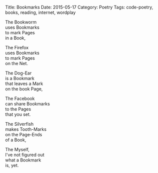 Title: Bookmarks
Date: 2015-05-17
Category: Poetry
Tags: code-poetry, books, reading, internet, wordplay

The Bookworm  
uses Bookmarks  
to mark Pages  
in a Book,

The Firefox  
uses Bookmarks  
to mark Pages  
on the Net.

The Dog-Ear  
is a Bookmark  
that leaves a Mark  
on the book Page,

The Facebook  
can share Bookmarks  
to the Pages  
that you set.

The Silverfish  
makes Tooth-Marks  
on the Page-Ends  
of a Book,

The Myself,  
I've not figured out  
what a Bookmark  
is, yet.